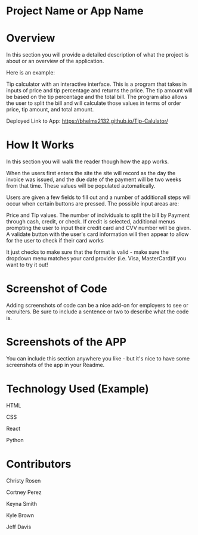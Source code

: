 # Project Name or App Name
# Overview
In this section you will provide a detailed description of what the project is about or an overview of the application. 

Here is an example:

Tip calculator with an interactive interface. This is a program that takes in inputs of price and tip percentage and returns the price. The tip amount will be based on the tip percentage and the total bill. The program also allows the user to split the bill and will calculate those values in terms of order price, tip amount, and total amount.

Deployed Link to App: https://bhelms2132.github.io/Tip-Calulator/ 
# How It Works
In this section you will walk the reader though how the app works. 

When the users first enters the site the site will record as the day the invoice was issued, and the due date of the payment will be two weeks from that time. These values will be populated automatically.

Users are given a few fields to fill out and a number of additionall steps will occur when certain buttons are pressed. The possible input areas are:

Price and Tip values.
The number of individuals to split the bill by
Payment through cash, credit, or check.
If credit is selected, additional menus prompting the user to input their credit card and CVV number will be given. A validate button with the user's card information will then appear to allow for the user to check if their card works

It just checks to make sure that the format is valid - make sure the dropdown menu matches your card provider (i.e. Visa, MasterCard)if you want to try it out!
# Screenshot of Code
Adding screenshots of code can be a nice add-on for employers to see or recruiters. Be sure to include a sentence or two to describe what the code is.
# Screenshots of the APP
You can include this section anywhere you like - but it's nice to have some screenshots of the app in your Readme.
# Technology Used (Example)
HTML

CSS

React

Python
# Contributors

Christy Rosen

Cortney Perez

Keyna Smith

Kyle Brown

Jeff Davis
